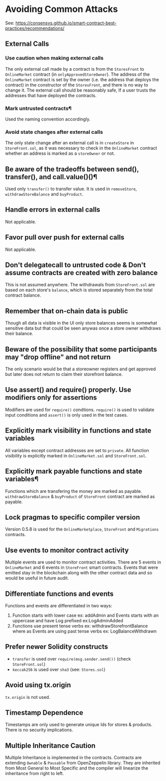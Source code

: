 # Avoiding Common Attacks
See: https://consensys.github.io/smart-contract-best-practices/recommendations/

## External Calls
### Use caution when making external calls
The only external call made by a contract is from the `StoresFront` to `OnlineMarket` contract (in `onlyApprovedStoreOwner`). The address of the `OnlineMarket` contract is set by the owner (i.e. the address that deploys the contract) in the constructor of the `StoresFront`, and there is no way to change it. The external call should be reasonably safe, If a user trusts the addresses that have deployed the contracts.

### Mark untrusted contracts¶
Used the naming convention accordingly.

### Avoid state changes after external calls
The only state change after an external call is in `createStore` in `StoreFront.sol`, as it was necessary to check in the `OnlineMarket` contract whether an address is marked as a `storeOwner` or not.

## Be aware of the tradeoffs between send(), transfer(), and call.value()()¶
Used only `transfer()` to transfer value. It is used in `removeStore`, `withdrawStoreBalance` and `buyProduct`. 

## Handle errors in external calls
Not applicable.

## Favor pull over push for external calls
Not applicable. 

## Don't delegatecall to untrusted code & Don't assume contracts are created with zero balance
This is not assumed anywhere. The withdrawals from `StoreFront.sol` are based on each store's `balance`, which is stored separately from the total contract balance.

## Remember that on-chain data is public
Though all data is visible in the UI only store balances seems is somewhat sensitive data but that could be seen anywas once a store owner withdraws their balance. 

## Beware of the possibility that some participants may "drop offline" and not return
The only scenario would be that a storeowner registers and get approved but later does not return to claim their storefront balance. 

## Use assert() and require() properly. Use modifiers only for assertions
Modifiers are used for `require()` condtions. `require()` is used to validate input conditions and `assert()` is only used in the test cases.

## Explicitly mark visibility in functions and state variables
All variables except contract addresses are set to `private`. All function visibility is explicitly marked in `OnlineMarket.sol` and `StoreFront.sol`. 

## Explicitly mark payable functions and state variables¶
Functions which are transfering the money are marked as payable. `withdrawStoreBalance` & `buyProduct` of `StoreFront` contract are marked as payable.

## Lock pragmas to specific compiler version
Version 0.5.8 is used for the `OnlineMarketplace`, `StoreFront` and `Migrations` contracts.

## Use events to monitor contract activity
Multiple events are used to monitor contract activities. There are 5 events in `OnlineMarket` and 6 events in `StoreFront` smart contracts. Events that were emitted stay in the blockchain along with the other contract data and so would be useful in future audit.

## Differentiate functions and events
Functions and events are differentiated in two ways:
1. Function starts with lower case ex: addAdmin and Events starts with an uppercase and have Log prefixed ex:LogAdminAdded
2. Functions use present tense verbs ex: withdrawStorefrontBalance where as Events are using past tense verbs ex: LogBalanceWithdrawn

## Prefer newer Solidity constructs
- `transfer` is used over `require(msg.sender.send())` (check `StoreFront.sol`)
- `keccak256` is used over `sha3` (see: `Stores.sol`)

## Avoid using tx.origin
`tx.origin` is not used. 

## Timestamp Dependence
Timestamps are only used to generate unique Ids for stores & products. There is no security implications. 

## Multiple Inheritance Caution
Multiple Inheritance is implemented in the contracts. Contracts are extending `Ownable` & `Pausable` from OpenZeppelin library.
They are inherited from Most General to Most Specific and the compiler will linearize the inheritance from right to left.